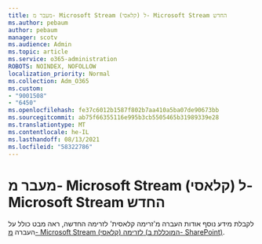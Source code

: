```yaml
---
title: מעבר מ- Microsoft Stream (קלאסי) ל- Microsoft Stream החדש
ms.author: pebaum
author: pebaum
manager: scotv
ms.audience: Admin
ms.topic: article
ms.service: o365-administration
ROBOTS: NOINDEX, NOFOLLOW
localization_priority: Normal
ms.collection: Adm_O365
ms.custom:
- "9001508"
- "6450"
ms.openlocfilehash: fe37c6012b1587f802b7aa410a5ba07de90673bb
ms.sourcegitcommit: ab75f66355116e995b3cb5505465b31989339e28
ms.translationtype: MT
ms.contentlocale: he-IL
ms.lasthandoff: 08/13/2021
ms.locfileid: "58322786"
---
```

# <a name="migrate-from-microsoft-stream-classic-to-the-new-microsoft-stream"></a>מעבר מ- Microsoft Stream (קלאסי) ל- Microsoft Stream החדש

לקבלת מידע נוסף אודות העברה מ'זרימה קלאסית' לזרימה החדשה, ראה מבט כולל על העברה [מ- Microsoft Stream (קלאסי) לזרימה (המוכללת ב- SharePoint)](https://docs.microsoft.com/stream/streamnew/stream-classic-to-new-migration-overview).
